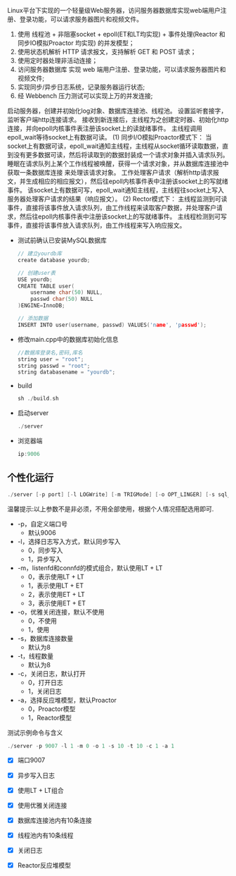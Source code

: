 Linux平台下实现的一个轻量级Web服务器，访问服务器数据库实现web端用户注册、登录功能，可以请求服务器图片和视频文件。

1. 使用 线程池 + 非阻塞socket + epoll(ET和LT均实现) + 事件处理(Reactor 和 同步IO模拟Proactor 均实现) 的并发模型； 
2. 使用状态机解析 HTTP 请求报文，支持解析 GET 和 POST 请求； 
3. 使用定时器处理非活动连接； 
4. 访问服务器数据库 实现 web 端用户注册、登录功能，可以请求服务器图片和视频文件; 
5. 实现同步/异步日志系统，记录服务器运行状态; 
6. 经 Webbench 压力测试可以实现上万的并发连接;

启动服务器，创建并初始化log对象、数据库连接池、线程池。
设置监听套接字，监听客户端http连接请求。
接收到新连接后，主线程为之创建定时器、初始化http连接，并向epoll内核事件表注册该socket上的读就绪事件。
主线程调用epoll_wait等待socket上有数据可读。
(1) 同步I/O模拟Proactor模式下：
当socket上有数据可读，epoll_wait通知主线程，主线程从socket循环读取数据，直到没有更多数据可读，然后将读取到的数据封装成一个请求对象并插入请求队列。
睡眠在请求队列上某个工作线程被唤醒，获得一个请求对象，并从数据库连接池中 获取一条数据库连接 来处理该请求对象。
工作处理客户请求（解析http请求报文，并生成相应的相应报文），然后往epoll内核事件表中注册该socket上的写就绪事件。
该socket上有数据可写，epoll_wait通知主线程，主线程往socket上写入服务器处理客户请求的结果（响应报文）。
(2) Rector模式下：
主线程监测到可读事件，直接将该事件放入请求队列，由工作线程来读取客户数据，并处理客户请求，然后往epoll内核事件表中注册该socket上的写就绪事件。
主线程检测到可写事件，直接将该事件放入请求队列，由工作线程来写入响应报文。


* 测试前确认已安装MySQL数据库

    ```C++
    // 建立yourdb库
    create database yourdb;

    // 创建user表
    USE yourdb;
    CREATE TABLE user(
        username char(50) NULL,
        passwd char(50) NULL
    )ENGINE=InnoDB;

    // 添加数据
    INSERT INTO user(username, passwd) VALUES('name', 'passwd');
    ```

* 修改main.cpp中的数据库初始化信息

    ```C++
    //数据库登录名,密码,库名
    string user = "root";
    string passwd = "root";
    string databasename = "yourdb";
    ```

* build

    ```C++
    sh ./build.sh
    ```

* 启动server

    ```C++
    ./server
    ```

* 浏览器端

    ```C++
    ip:9006
    ```

个性化运行
------

```C++
./server [-p port] [-l LOGWrite] [-m TRIGMode] [-o OPT_LINGER] [-s sql_num] [-t thread_num] [-c close_log] [-a actor_model]
```

温馨提示:以上参数不是非必须，不用全部使用，根据个人情况搭配选用即可.

* -p，自定义端口号
	* 默认9006
* -l，选择日志写入方式，默认同步写入
	* 0，同步写入
	* 1，异步写入
* -m，listenfd和connfd的模式组合，默认使用LT + LT
	* 0，表示使用LT + LT
	* 1，表示使用LT + ET
    * 2，表示使用ET + LT
    * 3，表示使用ET + ET
* -o，优雅关闭连接，默认不使用
	* 0，不使用
	* 1，使用
* -s，数据库连接数量
	* 默认为8
* -t，线程数量
	* 默认为8
* -c，关闭日志，默认打开
	* 0，打开日志
	* 1，关闭日志
* -a，选择反应堆模型，默认Proactor
	* 0，Proactor模型
	* 1，Reactor模型

测试示例命令与含义

```C++
./server -p 9007 -l 1 -m 0 -o 1 -s 10 -t 10 -c 1 -a 1
```

- [x] 端口9007
- [x] 异步写入日志
- [x] 使用LT + LT组合
- [x] 使用优雅关闭连接
- [x] 数据库连接池内有10条连接
- [x] 线程池内有10条线程
- [x] 关闭日志
- [x] Reactor反应堆模型

